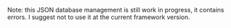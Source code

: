 Note: this JSON database management is still work in progress, it contains errors. I suggest not to use it at the current framework version.